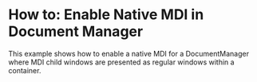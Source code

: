 # How to: Enable Native MDI in Document Manager


<p>This example shows how to enable a native MDI for a DocumentManager where MDI child windows are presented as regular windows within a container.</p><br />


<br/>


